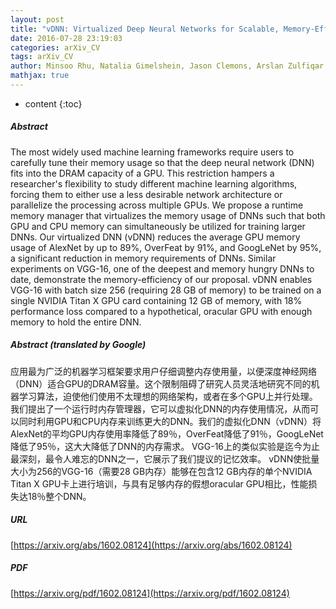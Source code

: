 ```yaml
---
layout: post
title: "vDNN: Virtualized Deep Neural Networks for Scalable, Memory-Efficient Neural Network Design"
date: 2016-07-28 23:19:03
categories: arXiv_CV
tags: arXiv_CV
author: Minsoo Rhu, Natalia Gimelshein, Jason Clemons, Arslan Zulfiqar, Stephen W. Keckler
mathjax: true
---
```


* content
{:toc}

##### Abstract
The most widely used machine learning frameworks require users to carefully tune their memory usage so that the deep neural network (DNN) fits into the DRAM capacity of a GPU. This restriction hampers a researcher's flexibility to study different machine learning algorithms, forcing them to either use a less desirable network architecture or parallelize the processing across multiple GPUs. We propose a runtime memory manager that virtualizes the memory usage of DNNs such that both GPU and CPU memory can simultaneously be utilized for training larger DNNs. Our virtualized DNN (vDNN) reduces the average GPU memory usage of AlexNet by up to 89%, OverFeat by 91%, and GoogLeNet by 95%, a significant reduction in memory requirements of DNNs. Similar experiments on VGG-16, one of the deepest and memory hungry DNNs to date, demonstrate the memory-efficiency of our proposal. vDNN enables VGG-16 with batch size 256 (requiring 28 GB of memory) to be trained on a single NVIDIA Titan X GPU card containing 12 GB of memory, with 18% performance loss compared to a hypothetical, oracular GPU with enough memory to hold the entire DNN.

##### Abstract (translated by Google)
应用最为广泛的机器学习框架要求用户仔细调整内存使用量，以便深度神经网络（DNN）适合GPU的DRAM容量。这个限制阻碍了研究人员灵活地研究不同的机器学习算法，迫使他们使用不太理想的网络架构，或者在多个GPU上并行处理。我们提出了一个运行时内存管理器，它可以虚拟化DNN的内存使用情况，从而可以同时利用GPU和CPU内存来训练更大的DNN。我们的虚拟化DNN（vDNN）将AlexNet的平均GPU内存使用率降低了89％，OverFeat降低了91％，GoogLeNet降低了95％，这大大降低了DNN的内存需求。 VGG-16上的类似实验是迄今为止最深刻，最令人难忘的DNN之一，它展示了我们提议的记忆效率。 vDNN使批量大小为256的VGG-16（需要28 GB内存）能够在包含12 GB内存的单个NVIDIA Titan X GPU卡上进行培训，与具有足够内存的假想oracular GPU相比，性能损失达18％整个DNN。

##### URL
[https://arxiv.org/abs/1602.08124](https://arxiv.org/abs/1602.08124)

##### PDF
[https://arxiv.org/pdf/1602.08124](https://arxiv.org/pdf/1602.08124)

